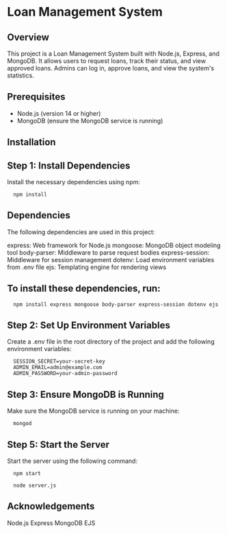 # Loan Management System

## Overview

This project is a Loan Management System built with Node.js, Express, and MongoDB. It allows users to request loans, track their status, and view approved loans. Admins can log in, approve loans, and view the system's statistics.

## Prerequisites

- Node.js (version 14 or higher)
- MongoDB (ensure the MongoDB service is running)

## Installation

## Step 1: Install Dependencies
Install the necessary dependencies using npm:

      npm install

## Dependencies
The following dependencies are used in this project:

express: Web framework for Node.js
mongoose: MongoDB object modeling tool
body-parser: Middleware to parse request bodies
express-session: Middleware for session management
dotenv: Load environment variables from .env file
ejs: Templating engine for rendering views


## To install these dependencies, run:

      npm install express mongoose body-parser express-session dotenv ejs

## Step 2: Set Up Environment Variables
Create a .env file in the root directory of the project and add the following environment variables:

      SESSION_SECRET=your-secret-key
      ADMIN_EMAIL=admin@example.com
      ADMIN_PASSWORD=your-admin-password

## Step 3: Ensure MongoDB is Running
Make sure the MongoDB service is running on your machine:

      mongod

## Step 5: Start the Server
Start the server using the following command:

      npm start
      
      node server.js


## Acknowledgements

   Node.js
   Express
   MongoDB
   EJS











